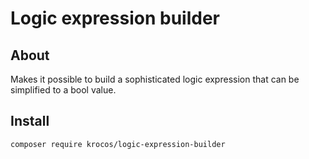 # Logic expression builder

## About
Makes it possible to build a sophisticated logic expression that can be simplified to a bool value.

## Install
```bash
composer require krocos/logic-expression-builder
```
